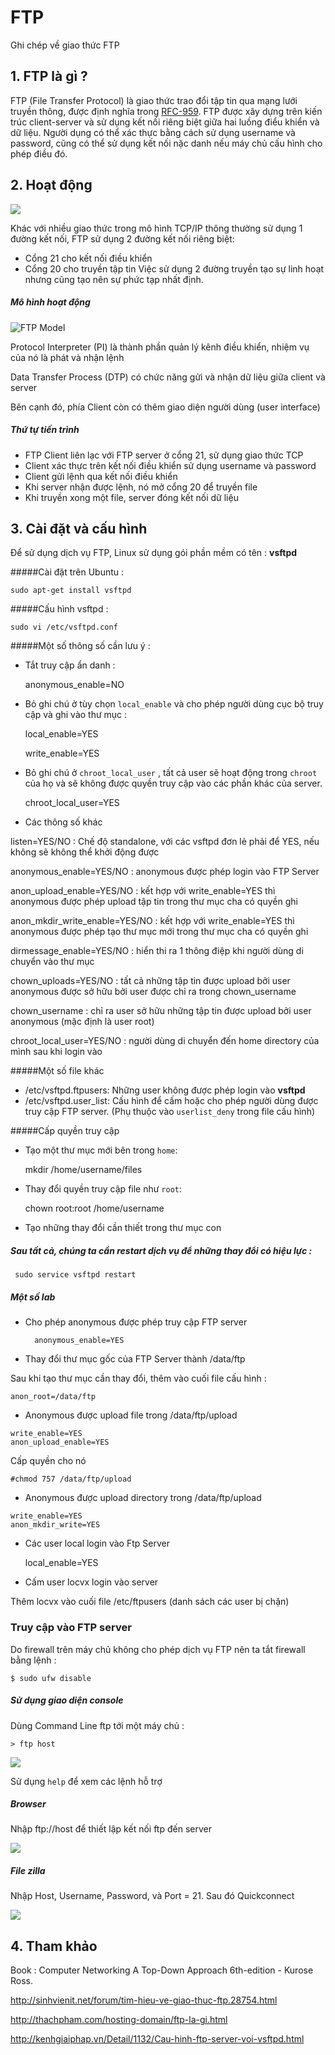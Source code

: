 # FTP
Ghi chép về giao thức FTP

## 1. FTP là gì ?
FTP (File Transfer Protocol) là giao thức trao đổi tập tin qua mạng lưới truyền thông, được định nghĩa trong [RFC-959](https://tools.ietf.org/html/rfc959). FTP được xây dựng trên kiến trúc client-server và sử dụng kết nối riêng biệt giữa hai luồng điểu khiển và dữ liệu. Người dụng có thể xác thực bằng cách sử dụng username và password, cũng có thể sử dụng kết nối nặc danh nếu máy chủ cấu hình cho phép điều đó.

## 2. Hoạt động 

<img src="http://i.imgur.com/V0yYH2j.png">

Khác với nhiều giao thức trong mô hình TCP/IP thông thường sử dụng 1 đường kết nối, FTP sử dụng 2 đường kết nối riêng biệt:
- Cổng 21 cho kết nối điều khiển
- Cổng 20 cho truyền tập tin
Việc sử dụng 2 đường truyền tạo sự linh hoạt nhưng cũng tạo nên sự phức tạp nhất định.

##### Mô hình hoạt động 

<img src="http://users.skynet.be/spouseele/FTP/FTP-overview.gif" alt="FTP Model">

Protocol Interpreter (PI) là thành phần quản lý kênh điều khiển, nhiệm vụ của nó là phát và nhận lệnh

Data Transfer Process (DTP) có chức năng gửi và nhận dữ liệu giữa client và server

Bên cạnh đó, phía Client còn có thêm giao diện người dùng (user interface)

##### Thứ tự tiến trình 

- FTP Client liên lạc với FTP server ở cổng 21, sử dụng giao thức TCP 
- Client xác thực trên kết nối điều khiển sử dụng username và password
- Client gửi lệnh qua kết nối điều khiển 
- Khi server nhận được lệnh, nó mở cổng 20 để truyền file
- Khi truyền xong một file, server đóng kết nối dữ liệu


## 3. Cài đặt và cấu hình 

Để sử dụng dịch vụ FTP, Linux sử dụng gói phần mềm có tên : **vsftpd**

#####Cài đặt trên Ubuntu : 

	sudo apt-get install vsftpd
	
#####Cấu hình vsftpd :

	sudo vi /etc/vsftpd.conf

#####Một số thông số cần lưu ý : 

- Tắt truy cập ẩn danh :

	anonymous_enable=NO 

- Bỏ ghi chú ở tùy chọn `local_enable` và cho phép người dùng cục bộ truy cập và ghi vào thư mục :

	local_enable=YES
	
	write_enable=YES
	
- Bỏ ghi chú ở `chroot_local_user` , tất cả user sẽ hoạt động trong `chroot` của họ và sẽ không được quyền truy cập vào các phần khác của server.

	chroot_local_user=YES

- Các thông số khác

listen=YES/NO : Chế độ standalone, với các vsftpd đơn lẻ phải để YES, nếu không sẽ không thể khởi động được 

anonymous_enable=YES/NO : anonymous được phép login vào FTP Server

anon_upload_enable=YES/NO : kết hợp với write_enable=YES thì anonymous được phép upload tập tin trong thư mục cha có quyền ghi

anon_mkdir_write_enable=YES/NO : kết hợp với write_enable=YES thì anonymous được phép tạo thư mục mới trong thư mục cha có quyền ghi

dirmessage_enable=YES/NO : hiển thi ra 1 thông điệp khi người dùng di chuyển vào thư mục

chown_uploads=YES/NO : tất cả những tập tin được upload bởi user anonymous được sở hữu bởi user được chỉ ra trong chown_username

chown_username : chỉ ra user sở hữu những tập tin được upload bởi user anonymous (mặc định là user root)

chroot_local_user=YES/NO : người dùng di chuyển đến home directory của mình sau khi login vào



#####Một số file khác 

- /etc/vsftpd.ftpusers: Những user không được phép login vào **vsftpd**
- /etc/vsftpd.user_list: Cấu hình để cấm hoặc cho phép người dùng được truy cập FTP server. (Phụ thuộc vào `userlist_deny` trong file cấu hình)

#####Cấp quyền truy cập 

- Tạo một thư mục mới bên trong `home`:

	mkdir /home/username/files
	
- Thay đổi quyền truy cập file như `root`: 
	
	chown root:root /home/username
	
- Tạo những thay đổi cần thiết trong thư mục con

##### Sau tất cả, chúng ta cần restart dịch vụ để những thay đổi có hiệu lực :

	 sudo service vsftpd restart

##### Một số lab 

- Cho phép anonymous được phép truy cập FTP server

		anonymous_enable=YES

- Thay đổi thư mục gốc của FTP Server thành /data/ftp
	
Sau khi tạo thư mục cần thay đổi, thêm vào cuối file cấu hình : 
	
	anon_root=/data/ftp

- Anonymous được upload file trong /data/ftp/upload

```	
write_enable=YES
anon_upload_enable=YES
```

Cấp quyền cho nó 
	
	#chmod 757 /data/ftp/upload

- Anonymous được upload directory trong /data/ftp/upload

```
write_enable=YES
anon_mkdir_write=YES
```

- Các user local login vào Ftp Server

	local_enable=YES

- Cấm user locvx login vào server

Thêm locvx vào cuối file /etc/ftpusers (danh sách các user bị chặn)


### Truy cập vào FTP server

Do firewall trên máy chủ không cho phép dịch vụ FTP nên ta tắt firewall bằng lệnh :

	$ sudo ufw disable
	
##### Sử dụng giao diện console
Dùng Command Line ftp tới một máy chủ :

	> ftp host

<img src="http://i.imgur.com/3JlrouO.png">

Sử dụng `help` để xem các lệnh hỗ trợ

##### Browser

Nhập ftp://host để thiết lập kết nối ftp đến server 

<img src="http://i.imgur.com/LdjW5J2.png">

##### File zilla
Nhập Host, Username, Password, và Port = 21. Sau đó Quickconnect

<img src="http://i.imgur.com/cDdEeM3.png">

## 4. Tham khảo

Book : Computer Networking A Top-Down Approach 6th-edition - Kurose Ross.

http://sinhvienit.net/forum/tim-hieu-ve-giao-thuc-ftp.28754.html

http://thachpham.com/hosting-domain/ftp-la-gi.html

http://kenhgiaiphap.vn/Detail/1132/Cau-hinh-ftp-server-voi-vsftpd.html

